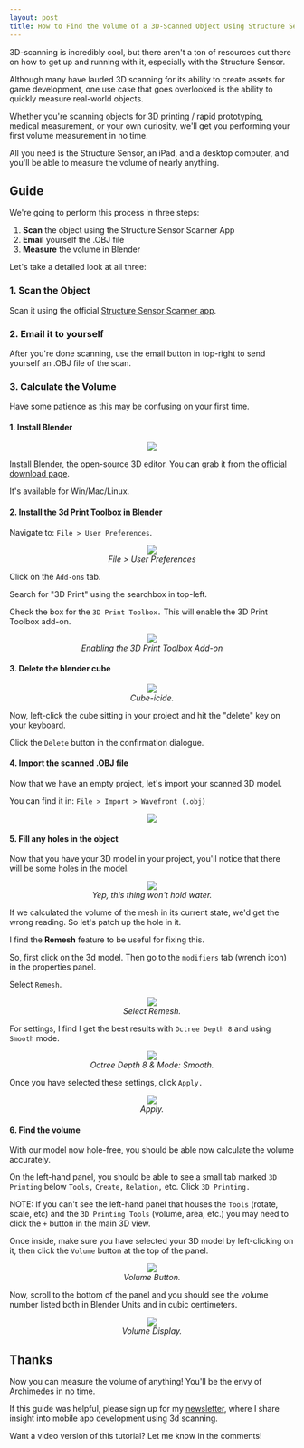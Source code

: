 ```yaml
---
layout: post
title: How to Find the Volume of a 3D-Scanned Object Using Structure Sensor and Blender
---
```


3D-scanning is incredibly cool, but there aren't a ton of resources out there on how to get up and running with it, especially with the Structure Sensor.

Although many have lauded 3D scanning for its ability to create assets for game development, one use case that goes overlooked is the ability to quickly measure real-world objects.

Whether you're scanning objects for 3D printing / rapid prototyping, medical measurement, or your own curiosity, we'll get you performing your first volume measurement in no time.

All you need is the Structure Sensor, an iPad, and a desktop computer, and you'll be able to measure the volume of nearly anything.

## Guide

We're going to perform this process in three steps:

1. **Scan** the object using the Structure Sensor Scanner App
2. **Email** yourself the .OBJ file
3. **Measure** the volume in Blender

Let's take a detailed look at all three:

### 1. Scan the Object

Scan it using the official [Structure Sensor Scanner app](https://itunes.apple.com/ca/app/scanner-structure-sensor-sample/id891169722?mt=8).

### 2. Email it to yourself

After you're done scanning, use the email button in top-right to send yourself an .OBJ file of the scan.

### 3. Calculate the Volume

Have some patience as this may be confusing on your first time.

#### 1. Install Blender

<center> 
<img src="../images/2016/06/27-3d-volume/blender-logo.png" /> </center>

Install Blender, the open-source 3D editor. You can grab it from the [official download page](https://www.blender.org/download/). 

It's available for Win/Mac/Linux.

#### 2. Install the 3d Print Toolbox in Blender

Navigate to: `File > User Preferences`.

<center> 
<img src="../images/2016/06/27-3d-volume/screenshots/user-preferences.png" /> </center>
<center> <em>File > User Preferences</em>  </center>

Click on the `Add-ons` tab.

Search for "3D Print" using the searchbox in top-left.

Check the box for the `3D Print Toolbox.` This will enable the 3D Print Toolbox add-on.

<center> 
<img src="../images/2016/06/27-3d-volume/screenshots/addons-3d-print.png" /> </center>
<center> <em>Enabling the 3D Print Toolbox Add-on</em>  </center>

#### 3. Delete the blender cube

<center> 
<img src="../images/2016/06/27-3d-volume/screenshots/delete-cube.png" /> </center>
<center> <em>Cube-icide.</em>  </center>

Now, left-click the cube sitting in your project and hit the "delete" key on your keyboard.

Click the `Delete` button in the confirmation dialogue.

#### 4. Import the scanned .OBJ file

Now that we have an empty project, let's import your scanned 3D model.

You can find it in: `File > Import > Wavefront (.obj)`

<center> 
<img src="../images/2016/06/27-3d-volume/screenshots/import-obj.png" /> </center>

#### 5. Fill any holes in the object

Now that you have your 3D model in your project, you'll notice that there will be some holes in the model.

<center> 
<img src="../images/2016/06/27-3d-volume/screenshots/bottle-hole.png" /> </center>
<center> <em>Yep, this thing won't hold water.</em>  </center>


If we calculated the volume of the mesh in its current state, we'd get the wrong reading. So let's patch up the hole in it.

I find the **Remesh** feature to be useful for fixing this.

So, first click on the 3d model. Then go to the `modifiers` tab (wrench icon) in the properties panel. 

Select `Remesh`.

<center> 
<img src="../images/2016/06/27-3d-volume/screenshots/modifier-remesh.png" /> </center>
<center> <em> Select Remesh.  </em>  </center>

For settings, I find I get the best results with `Octree Depth 8` and using `Smooth` mode.

<center> 
<img src="../images/2016/06/27-3d-volume/screenshots/octtree-depth.png" /> </center>
<center> <em> Octree Depth 8 & Mode: Smooth.  </em>  </center>

Once you have selected these settings, click `Apply.`

<center> 
<img src="../images/2016/06/27-3d-volume/screenshots/modifier-apply.png" /> </center>
<center> <em> Apply.  </em>  </center>

#### 6. Find the volume

With our model now hole-free, you should be able now calculate the volume accurately.

On the left-hand panel, you should be able to see a small tab marked `3D Printing` below `Tools,` `Create,` `Relation,` etc. Click `3D Printing.`

NOTE: If you can't see the left-hand panel that houses the `Tools` (rotate, scale, etc) and the `3D Printing Tools` (volume, area, etc.) you may need to click the `+` button in the main 3D view.

Once inside, make sure you have selected your 3D model by left-clicking on it, then click the `Volume` button at the top of the panel.

<center> 
<img src="../images/2016/06/27-3d-volume/screenshots/volume-button.png" /> </center>
<center> <em> Volume Button.  </em>  </center>

Now, scroll to the bottom of the panel and you should see the volume number listed both in Blender Units and in cubic centimeters.

<center> 
<img src="../images/2016/06/27-3d-volume/screenshots/volume-display.png" /> </center>
<center> <em> Volume Display.  </em>  </center>

## Thanks

Now you can measure the volume of anything! You'll be the envy of Archimedes in no time.

If this guide was helpful, please sign up for my [newsletter](//newsletter), where I share insight into mobile app development using 3d scanning.

Want a video version of this tutorial? Let me know in the comments!
